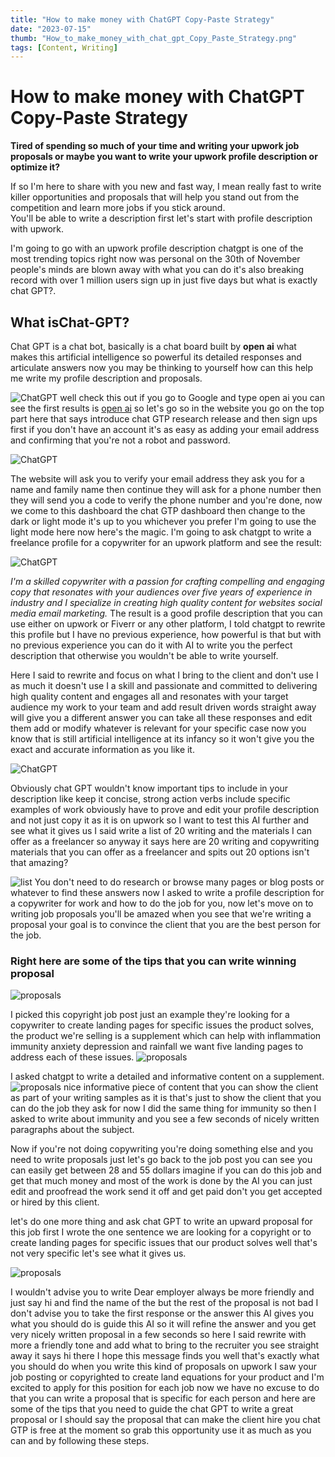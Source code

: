 ```yaml
---
title: "How to make money with ChatGPT Copy-Paste Strategy"
date: "2023-07-15"
thumb: "How_to_make_money_with_chat_gpt_Copy_Paste_Strategy.png"
tags: [Content, Writing]
---
```


# How to make money with ChatGPT Copy-Paste Strategy

**Tired of spending so much of your time and writing your upwork job proposals or maybe you want to write your upwork profile description or optimize it?**

If so I'm here to share with you new and fast way, I mean really fast to write killer opportunities and proposals that will help you stand out from the competition and learn more jobs if you stick around.  
You'll be able to write a description first let's start with profile description with upwork.  

I'm going to go with an upwork profile description chatgpt is one of the most trending topics right now was personal on the 30th of November people's minds are blown away with what you can do it's also breaking record with over 1 million users sign up in just five days but what is exactly chat GPT?.

## What isChat-GPT?
Chat GPT is a chat bot, basically is a chat board built by **open ai** what makes this artificial intelligence so powerful its detailed responses and articulate answers
now you may be thinking to yourself how can this help me write my profile description and proposals.

![ChatGPT](/assets/img/open_ai_accont.png)
well check this out if you go to Google and type open ai you can see the first results is [open ai](https://openai.com) so let's go so in the website you go on the top part here that
says introduce chat GTP research release and then sign ups first if you don't have an account it's as easy as adding your email address and confirming that you're not a
robot and password.

![ChatGPT](/assets/img/sing_up_gpt.png)

The website will ask you to verify your email address they ask you for a name and family name then continue they will ask for a phone number then they will send you a
code to verify the phone number and you're done, now we come to this dashboard the chat GTP dashboard then change to the dark or light mode it's up to you whichever 
you prefer I'm going to use the light mode here now here's the magic.
I'm going to ask chatgpt to write a freelance profile for a copywriter for an upwork platform and see the result:

![ChatGPT](/assets/img/write_frrelance_profile.png)

*I'm a skilled copywriter with a passion for crafting compelling and engaging copy that resonates with your audiences over five years of experience in industry and I*
*specialize in creating high quality content for websites social media email marketing.*
The result is a good profile description that you can use either on upwork or Fiverr or any other platform, I told chatgpt to rewrite this profile but I have no previous experience, how powerful is that but with no previous experience you can do it with AI to write you the perfect description that otherwise you wouldn't be able to write yourself.

Here I said to rewrite and focus on what I bring to the client and don't use I as much it doesn't use I a skill and passionate and committed to delivering high quality
content and engages all and resonates with your target audience my work to your team and add result driven words straight away will give you a different answer you can
take all these responses and edit them add or modify whatever is relevant for your specific case now you know that is still artificial intelligence at its infancy so it
won't give you the exact and accurate information as you like it.

![ChatGPT](/assets/img/write_frrelance_profile2.png)

Obviously chat GPT wouldn't know important tips to include in your description like keep it concise, strong action verbs include specific examples of work obviously have to prove and edit your profile description and not just copy it as it is on upwork so I want to test this AI further and see what it gives us I said write a list of 20 writing and the materials I can offer as a freelancer so anyway it says here are 20 writing and copywriting materials that you can offer as a freelancer and spits out 20 options isn't that amazing? 

![list](/assets/img/20-list.png)
You don't need to do research or browse many pages or blog posts or whatever to find these answers now I asked to write a profile description for a copywriter for work and how to do the job for you, now let's move on to writing job proposals you'll be amazed when you see that we're writing a proposal your goal is to convince the client that you are the best person for the job. 

### Right here are some of the tips that you can write winning proposal 
![proposals](/assets/img/winning_proposal.png)

I picked this copyright job post just an example they're looking for a copywriter to create landing pages for specific issues the product solves, the product we're selling is a supplement which can help with inflammation immunity anxiety depression and rainfall we want five landing pages to address each of these issues. 
![proposals](/assets/img/exmaple_work.png)

I asked chatgpt to write a detailed and informative content on a supplement.
![proposals](/assets/img/suplement.png)
nice informative piece of content that you can show the client as part of your writing samples as it is that's just to show the client that you can do the job they ask for now I did the same thing for immunity so then I asked to write about immunity and you see a few seconds of nicely written paragraphs about the subject.

Now if you're not doing copywriting you're doing something else and you need to write proposals just let's go back to the job post you can see you can easily get between 28 and 55 dollars imagine if you can do this job and get that much money and most of the work is done by the AI you can just edit and proofread the work send it off and get paid don't you get accepted or hired by this client.

let's do one more thing and ask chat GPT to write an upward proposal for this job first I wrote the one sentence we are looking for a copyright or to create landing pages for specific issues that our product solves well that's not very specific let's see what it gives us.

![proposals](/assets/img/write_upwork_proposal.png)

I wouldn't advise you to write Dear employer always be more friendly and just say hi and find the name of the but the rest of the proposal is not bad I don't advise you to take the first response or the answer this AI gives you what you should do is guide this AI so it will refine the answer and you get very nicely written proposal in a few seconds so here I said rewrite with more a friendly tone and add what to bring to the recruiter you see straight away it says hi there I hope this message finds you well that's exactly what you should do when you write this kind of proposals on upwork I saw your job posting or copyrighted to create land equations for your product and I'm excited to apply for this position for each job now we have no excuse to do that you can write a proposal that is specific for each person and here are some of the tips that you need to guide the chat GPT to write a great proposal or I should say the proposal that can make the client hire you chat GTP is free at the moment so grab this opportunity use it as much as you can and by
following these steps.
